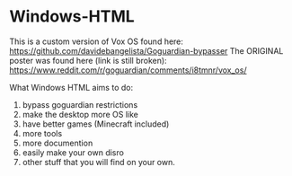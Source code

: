 # Windows-HTML

This is a custom version of Vox OS found here: https://github.com/davidebangelista/Goguardian-bypasser
The ORIGINAL poster was found here (link is still broken): https://www.reddit.com/r/goguardian/comments/i8tmnr/vox_os/

What Windows HTML aims to do:

1. bypass goguardian restrictions
2. make the desktop more OS like
3. have better games (Minecraft included)
4. more tools
5. more documention
6. easily make your own disro
7. other stuff that you will find on your own.
